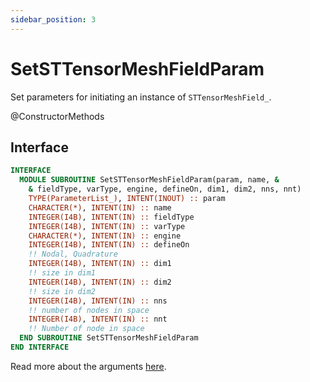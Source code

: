 ```yaml
---
sidebar_position: 3
---
```


# SetSTTensorMeshFieldParam

Set parameters for initiating an instance of `STTensorMeshField_`.

<span class="badge badge--secondary"> @ConstructorMethods </span>

## Interface

```fortran
INTERFACE
  MODULE SUBROUTINE SetSTTensorMeshFieldParam(param, name, &
    & fieldType, varType, engine, defineOn, dim1, dim2, nns, nnt)
    TYPE(ParameterList_), INTENT(INOUT) :: param
    CHARACTER(*), INTENT(IN) :: name
    INTEGER(I4B), INTENT(IN) :: fieldType
    INTEGER(I4B), INTENT(IN) :: varType
    CHARACTER(*), INTENT(IN) :: engine
    INTEGER(I4B), INTENT(IN) :: defineOn
    !! Nodal, Quadrature
    INTEGER(I4B), INTENT(IN) :: dim1
    !! size in dim1
    INTEGER(I4B), INTENT(IN) :: dim2
    !! size in dim2
    INTEGER(I4B), INTENT(IN) :: nns
    !! number of nodes in space
    INTEGER(I4B), INTENT(IN) :: nnt
    !! Number of node in space
  END SUBROUTINE SetSTTensorMeshFieldParam
END INTERFACE
```

Read more about the arguments [here](/docs-api/AbstractMeshField/AbstractMeshField_).
